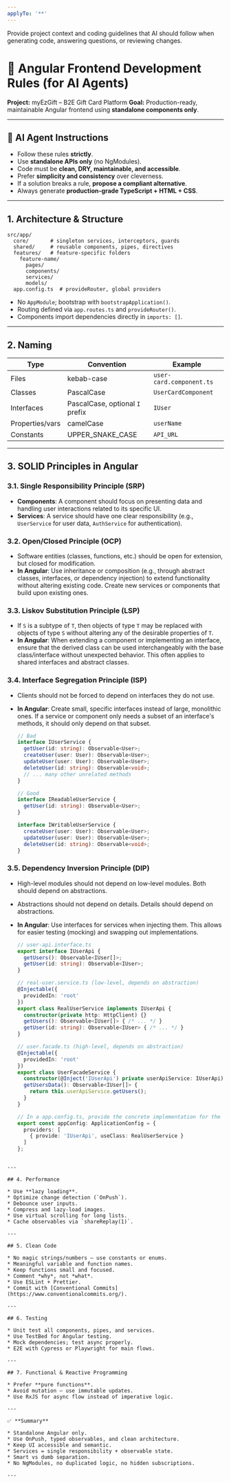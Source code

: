 ```yaml
---
applyTo: '**'
---
```

Provide project context and coding guidelines that AI should follow when generating code, answering questions, or reviewing changes.

# 🧭 Angular Frontend Development Rules (for AI Agents)

**Project:** myEzGift – B2E Gift Card Platform
**Goal:** Production-ready, maintainable Angular frontend using **standalone components only**.

---

## 🔧 AI Agent Instructions

* Follow these rules **strictly**.
* Use **standalone APIs only** (no NgModules).
* Code must be **clean, DRY, maintainable, and accessible**.
* Prefer **simplicity and consistency** over cleverness.
* If a solution breaks a rule, **propose a compliant alternative**.
* Always generate **production-grade TypeScript + HTML + CSS**.

---

## 1. Architecture & Structure

```
src/app/
  core/       # singleton services, interceptors, guards
  shared/     # reusable components, pipes, directives
  features/   # feature-specific folders
    feature-name/
      pages/
      components/
      services/
      models/
  app.config.ts  # provideRouter, global providers
```

* No `AppModule`; bootstrap with `bootstrapApplication()`.
* Routing defined via `app.routes.ts` and `provideRouter()`.
* Components import dependencies directly in `imports: []`.

---

## 2. Naming

| Type            | Convention                      | Example                  |
| --------------- | ------------------------------- | ------------------------ |
| Files           | kebab-case                      | `user-card.component.ts` |
| Classes         | PascalCase                      | `UserCardComponent`      |
| Interfaces      | PascalCase, optional `I` prefix | `IUser`                  |
| Properties/vars | camelCase                       | `userName`               |
| Constants       | UPPER_SNAKE_CASE                | `API_URL`                |

---

## 3. SOLID Principles in Angular

### 3.1. Single Responsibility Principle (SRP)

*   **Components**: A component should focus on presenting data and handling user interactions related to its specific UI.
*   **Services**: A service should have one clear responsibility (e.g., `UserService` for user data, `AuthService` for authentication).

### 3.2. Open/Closed Principle (OCP)

*   Software entities (classes, functions, etc.) should be open for extension, but closed for modification.
*   **In Angular**: Use inheritance or composition (e.g., through abstract classes, interfaces, or dependency injection) to extend functionality without altering existing code. Create new services or components that build upon existing ones.

### 3.3. Liskov Substitution Principle (LSP)

*   If `S` is a subtype of `T`, then objects of type `T` may be replaced with objects of type `S` without altering any of the desirable properties of `T`.
*   **In Angular**: When extending a component or implementing an interface, ensure that the derived class can be used interchangeably with the base class/interface without unexpected behavior. This often applies to shared interfaces and abstract classes.

### 3.4. Interface Segregation Principle (ISP)

*   Clients should not be forced to depend on interfaces they do not use.
*   **In Angular**: Create small, specific interfaces instead of large, monolithic ones. If a service or component only needs a subset of an interface's methods, it should only depend on that subset.

    ```typescript
    // Bad
    interface IUserService {
      getUser(id: string): Observable<User>;
      createUser(user: User): Observable<User>;
      updateUser(user: User): Observable<User>;
      deleteUser(id: string): Observable<void>;
      // ... many other unrelated methods
    }

    // Good
    interface IReadableUserService {
      getUser(id: string): Observable<User>;
    }

    interface IWritableUserService {
      createUser(user: User): Observable<User>;
      updateUser(user: User): Observable<User>;
      deleteUser(id: string): Observable<void>;
    }
    ```

### 3.5. Dependency Inversion Principle (DIP)

*   High-level modules should not depend on low-level modules. Both should depend on abstractions.
*   Abstractions should not depend on details. Details should depend on abstractions.
*   **In Angular**: Use interfaces for services when injecting them. This allows for easier testing (mocking) and swapping out implementations.

    ```typescript
    // user-api.interface.ts
    export interface IUserApi {
      getUsers(): Observable<IUser[]>;
      getUser(id: string): Observable<IUser>;
    }

    // real-user.service.ts (low-level, depends on abstraction)
    @Injectable({
      providedIn: 'root'
    })
    export class RealUserService implements IUserApi {
      constructor(private http: HttpClient) {}
      getUsers(): Observable<IUser[]> { /* ... */ }
      getUser(id: string): Observable<IUser> { /* ... */ }
    }

    // user.facade.ts (high-level, depends on abstraction)
    @Injectable({
      providedIn: 'root'
    })
    export class UserFacadeService {
      constructor(@Inject('IUserApi') private userApiService: IUserApi) {}
      getUsersData(): Observable<IUser[]> {
        return this.userApiService.getUsers();
      }
    }

    // In a app.config.ts, provide the concrete implementation for the abstraction
    export const appConfig: ApplicationConfig = {
      providers: [
        { provide: 'IUserApi', useClass: RealUserService }
      ]
    };
  ```

---

## 4. Performance

* Use **lazy loading**.
* Optimize change detection (`OnPush`).
* Debounce user inputs.
* Compress and lazy-load images.
* Use virtual scrolling for long lists.
* Cache observables via `shareReplay(1)`.

---

## 5. Clean Code

* No magic strings/numbers — use constants or enums.
* Meaningful variable and function names.
* Keep functions small and focused.
* Comment *why*, not *what*.
* Use ESLint + Prettier.
* Commit with [Conventional Commits](https://www.conventionalcommits.org/).

---

## 6. Testing

* Unit test all components, pipes, and services.
* Use TestBed for Angular testing.
* Mock dependencies; test async properly.
* E2E with Cypress or Playwright for main flows.

---

## 7. Functional & Reactive Programming

* Prefer **pure functions**.
* Avoid mutation — use immutable updates.
* Use RxJS for async flow instead of imperative logic.

---

✅ **Summary**

* Standalone Angular only.
* Use OnPush, typed observables, and clean architecture.
* Keep UI accessible and semantic.
* Services = single responsibility + observable state.
* Smart vs dumb separation.
* No NgModules, no duplicated logic, no hidden subscriptions.

---

